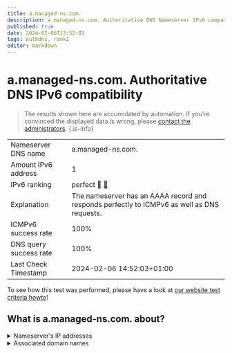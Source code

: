 ```yaml
---
title: a.managed-ns.com.
description: a.managed-ns.com. Authoritative DNS Nameserver IPv6 compatibility
published: true
date: 2024-02-06T13:52:03
tags: authdns, rank1
editor: markdown
---
```


# a.managed-ns.com. Authoritative DNS IPv6 compatibility

> The results shown here are accumulated by automation. If you're convinced the displayed data is wrong, please [contact the administrators](/howto/chat). 
{.is-info}




|   |   |
| - | - |
| Nameserver DNS name | a.managed-ns.com.
| Amount IPv6 address | 1
| IPv6 ranking | perfect :1st_place_medal: [🔗](/howto/ranking) |
| Explanation | The nameserver has an AAAA record and responds perfectly to ICMPv6 as well as DNS requests. |
| ICMPv6 success rate | 100%|
| DNS query success rate | 100% |
| Last Check Timestamp | 2024-02-06 14:52:03+01:00 |

To see how this test was performed, please have a look at [our website test criteria howto](/howto/testcriteria/authdns)!


## What is a.managed-ns.com. about?




<details>
<summary>Nameserver's IP addresses</summary>

2001:67c:1bc::102

</details>



<details>
<summary>Associated domain names</summary>

www.bmwk.de

</details>
